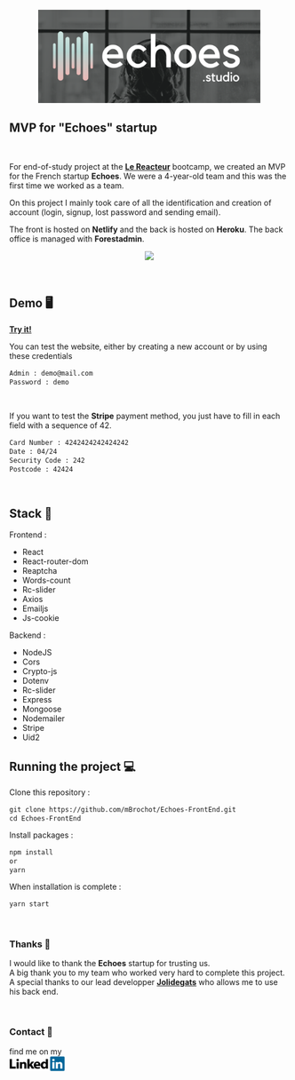 <p align="center">
<img img width="400"
  src="https://github.com/mBrochot/Echoes-FrontEnd/blob/master/preview/echoes.png">
</p>

## MVP for "Echoes" startup

<br/>

For end-of-study project at the **[Le Reacteur](https://www.lereacteur.io/)** bootcamp, we created an MVP for the French startup **Echoes**. We were a 4-year-old team and this was the first time we worked as a team.

On this project I mainly took care of all the identification and creation of account (login, signup, lost password and sending email).

The front is hosted on **Netlify** and the back is hosted on **Heroku**. The back office is managed with **Forestadmin**.
<br/>

<p align="center">
<img img width="500"
  src="https://github.com/mBrochot/Echoes-FrontEnd/blob/master/preview/echoes.gif">
</p>
<br/>

## Demo 🖥

<a href="https://echoes-demo.netlify.app/">**Try it!**</a>

You can test the website, either by creating a new account or by using these credentials

```
Admin : demo@mail.com
Password : demo
```

<br/>

If you want to test the **Stripe** payment method, you just have to fill in each field with a sequence of 42.

```
Card Number : 4242424242424242
Date : 04/24
Security Code : 242
Postcode : 42424
```

<br/>

## Stack 💪

Frontend :

- React
- React-router-dom
- Reaptcha
- Words-count
- Rc-slider
- Axios
- Emailjs
- Js-cookie
  <br/>

Backend :

- NodeJS
- Cors
- Crypto-js
- Dotenv
- Rc-slider
- Express
- Mongoose
- Nodemailer
- Stripe
- Uid2
  <br/>

## Running the project 💻

Clone this repository :

```
git clone https://github.com/mBrochot/Echoes-FrontEnd.git
cd Echoes-FrontEnd
```

Install packages :

```
npm install
or
yarn
```

When installation is complete :

```bash
yarn start
```

<br/>

### Thanks 🙏

I would like to thank the **Echoes** startup for trusting us.<br/>
A big thank you to my team who worked very hard to complete this project.<br/>
A special thanks to our lead developper <a href="https://github.com/jolisdegats?tab=repositories">**Jolidegats**</a> who allows me to use his back end.

<br/>

### Contact 📡

find me on my <br/>
<a href="https://www.linkedin.com/in/mathieu-brochot/"><img img width="100"
  src="https://github.com/mBrochot/airbnb-replique/blob/master/preview/linkedIn.png"></a>
